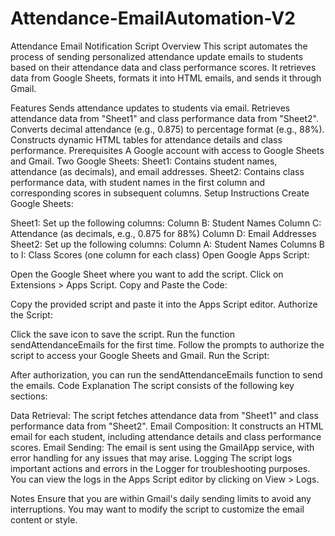 # Attendance-EmailAutomation-V2

Attendance Email Notification Script
Overview
This script automates the process of sending personalized attendance update emails to students based on their attendance data and class performance scores. It retrieves data from Google Sheets, formats it into HTML emails, and sends it through Gmail.

Features
Sends attendance updates to students via email.
Retrieves attendance data from "Sheet1" and class performance data from "Sheet2".
Converts decimal attendance (e.g., 0.875) to percentage format (e.g., 88%).
Constructs dynamic HTML tables for attendance details and class performance.
Prerequisites
A Google account with access to Google Sheets and Gmail.
Two Google Sheets:
Sheet1: Contains student names, attendance (as decimals), and email addresses.
Sheet2: Contains class performance data, with student names in the first column and corresponding scores in subsequent columns.
Setup Instructions
Create Google Sheets:

Sheet1: Set up the following columns:
Column B: Student Names
Column C: Attendance (as decimals, e.g., 0.875 for 88%)
Column D: Email Addresses
Sheet2: Set up the following columns:
Column A: Student Names
Columns B to I: Class Scores (one column for each class)
Open Google Apps Script:

Open the Google Sheet where you want to add the script.
Click on Extensions > Apps Script.
Copy and Paste the Code:

Copy the provided script and paste it into the Apps Script editor.
Authorize the Script:

Click the save icon to save the script.
Run the function sendAttendanceEmails for the first time.
Follow the prompts to authorize the script to access your Google Sheets and Gmail.
Run the Script:

After authorization, you can run the sendAttendanceEmails function to send the emails.
Code Explanation
The script consists of the following key sections:

Data Retrieval: The script fetches attendance data from "Sheet1" and class performance data from "Sheet2".
Email Composition: It constructs an HTML email for each student, including attendance details and class performance scores.
Email Sending: The email is sent using the GmailApp service, with error handling for any issues that may arise.
Logging
The script logs important actions and errors in the Logger for troubleshooting purposes. You can view the logs in the Apps Script editor by clicking on View > Logs.

Notes
Ensure that you are within Gmail's daily sending limits to avoid any interruptions.
You may want to modify the script to customize the email content or style.
